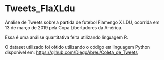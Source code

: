 # Tweets_FlaXLdu
Análise de Tweets sobre a partida de futebol Flamengo X LDU, ocorrida em 13 de março de 2019 pela Copa Libertadores da América.

Essa é uma análise quantitativa feita utilizando linguagem R.

O dataset utilizado foi obtido utilizando o código em linguagem Python disponível em: https://github.com/DiegoAbreu/Coleta_de_Tweets
